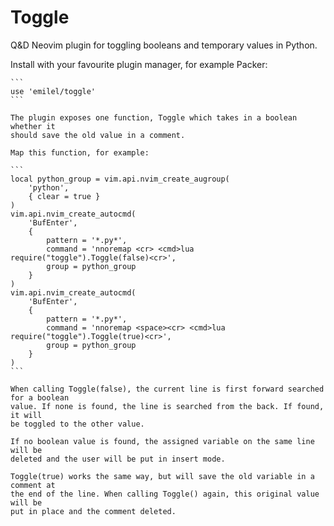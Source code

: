 # Toggle

Q&D Neovim plugin for toggling booleans and temporary values in Python.

Install with your favourite plugin manager, for example Packer:
``````````````````
```
use 'emilel/toggle'
```

The plugin exposes one function, Toggle which takes in a boolean whether it
should save the old value in a comment.

Map this function, for example:

```
local python_group = vim.api.nvim_create_augroup(
    'python',
    { clear = true }
)
vim.api.nvim_create_autocmd(
    'BufEnter',
    {
        pattern = '*.py*',
        command = 'nnoremap <cr> <cmd>lua require("toggle").Toggle(false)<cr>',
        group = python_group
    }
)
vim.api.nvim_create_autocmd(
    'BufEnter',
    {
        pattern = '*.py*',
        command = 'nnoremap <space><cr> <cmd>lua require("toggle").Toggle(true)<cr>',
        group = python_group
    }
)
```

When calling Toggle(false), the current line is first forward searched for a boolean
value. If none is found, the line is searched from the back. If found, it will
be toggled to the other value.

If no boolean value is found, the assigned variable on the same line will be
deleted and the user will be put in insert mode.

Toggle(true) works the same way, but will save the old variable in a comment at
the end of the line. When calling Toggle() again, this original value will be
put in place and the comment deleted.
